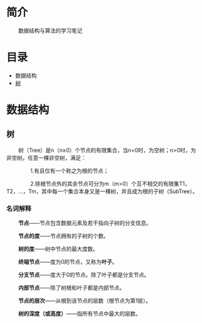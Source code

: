 # 简介
&nbsp;&nbsp;&nbsp;&nbsp;&nbsp;&nbsp;&nbsp;&nbsp;数据结构与算法的学习笔记

# 目录

* 数据结构
 * [树](#tree)

# 数据结构

## 树

&nbsp;&nbsp;&nbsp;&nbsp;&nbsp;&nbsp;&nbsp;&nbsp;树（Tree）是n（n≥0）个节点的有限集合，当n=0时，为空树；n>0时，为非空树。任意一棵非空树，满足：

&nbsp;&nbsp;&nbsp;&nbsp;&nbsp;&nbsp;&nbsp;&nbsp;&nbsp;&nbsp;&nbsp;&nbsp;&nbsp;&nbsp;&nbsp;&nbsp;1.有且仅有一个称之为根的节点；

&nbsp;&nbsp;&nbsp;&nbsp;&nbsp;&nbsp;&nbsp;&nbsp;&nbsp;&nbsp;&nbsp;&nbsp;&nbsp;&nbsp;&nbsp;&nbsp;2.除根节点外的其余节点可分为m（m>0）个互不相交的有限集T1，T2，...，Tm，其中每一个集合本身又是一棵树，并且成为根的子树（SubTree）。

### 名词解释
&nbsp;&nbsp;&nbsp;&nbsp;&nbsp;&nbsp;&nbsp;&nbsp;**节点**——节点包含数据元素及若干指向子树的分支信息。

&nbsp;&nbsp;&nbsp;&nbsp;&nbsp;&nbsp;&nbsp;&nbsp;**节点的度**——节点拥有的子树的个数。

&nbsp;&nbsp;&nbsp;&nbsp;&nbsp;&nbsp;&nbsp;&nbsp;**树的度**——树中节点的最大度数。

&nbsp;&nbsp;&nbsp;&nbsp;&nbsp;&nbsp;&nbsp;&nbsp;**终端节点**——度为0的节点，又称为**叶子**。

&nbsp;&nbsp;&nbsp;&nbsp;&nbsp;&nbsp;&nbsp;&nbsp;**分支节点**——度大于0的节点。除了叶子都是分支节点。

&nbsp;&nbsp;&nbsp;&nbsp;&nbsp;&nbsp;&nbsp;&nbsp;**内部节点**——除了树根和叶子都是内部节点。

&nbsp;&nbsp;&nbsp;&nbsp;&nbsp;&nbsp;&nbsp;&nbsp;**节点的层次**——从根到该节点的层数（根节点为第1层）。

&nbsp;&nbsp;&nbsp;&nbsp;&nbsp;&nbsp;&nbsp;&nbsp;**树的深度（或高度）**——指所有节点中最大的层数。
